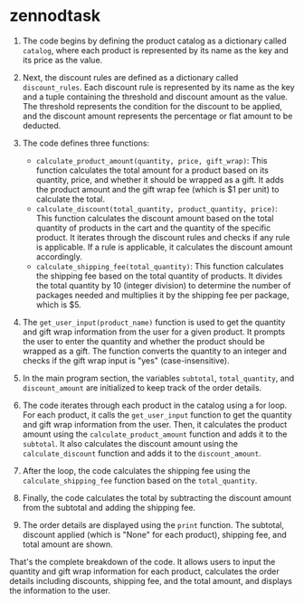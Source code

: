 # zennodtask
1. The code begins by defining the product catalog as a dictionary called `catalog`, where each product is represented by its name as the key and its price as the value.

2. Next, the discount rules are defined as a dictionary called `discount_rules`. Each discount rule is represented by its name as the key and a tuple containing the threshold and discount amount as the value. The threshold represents the condition for the discount to be applied, and the discount amount represents the percentage or flat amount to be deducted.

3. The code defines three functions:
   - `calculate_product_amount(quantity, price, gift_wrap)`: This function calculates the total amount for a product based on its quantity, price, and whether it should be wrapped as a gift. It adds the product amount and the gift wrap fee (which is $1 per unit) to calculate the total.
   - `calculate_discount(total_quantity, product_quantity, price)`: This function calculates the discount amount based on the total quantity of products in the cart and the quantity of the specific product. It iterates through the discount rules and checks if any rule is applicable. If a rule is applicable, it calculates the discount amount accordingly.
   - `calculate_shipping_fee(total_quantity)`: This function calculates the shipping fee based on the total quantity of products. It divides the total quantity by 10 (integer division) to determine the number of packages needed and multiplies it by the shipping fee per package, which is $5.

4. The `get_user_input(product_name)` function is used to get the quantity and gift wrap information from the user for a given product. It prompts the user to enter the quantity and whether the product should be wrapped as a gift. The function converts the quantity to an integer and checks if the gift wrap input is "yes" (case-insensitive).

5. In the main program section, the variables `subtotal`, `total_quantity`, and `discount_amount` are initialized to keep track of the order details.

6. The code iterates through each product in the catalog using a for loop. For each product, it calls the `get_user_input` function to get the quantity and gift wrap information from the user. Then, it calculates the product amount using the `calculate_product_amount` function and adds it to the `subtotal`. It also calculates the discount amount using the `calculate_discount` function and adds it to the `discount_amount`.

7. After the loop, the code calculates the shipping fee using the `calculate_shipping_fee` function based on the `total_quantity`.

8. Finally, the code calculates the total by subtracting the discount amount from the subtotal and adding the shipping fee.

9. The order details are displayed using the `print` function. The subtotal, discount applied (which is "None" for each product), shipping fee, and total amount are shown.

That's the complete breakdown of the code. It allows users to input the quantity and gift wrap information for each product, calculates the order details including discounts, shipping fee, and the total amount, and displays the information to the user.

